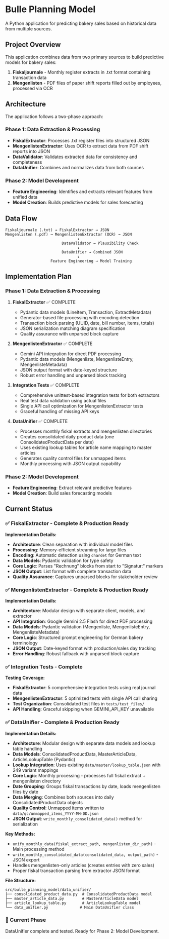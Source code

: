 # Bulle Planning Model

A Python application for predicting bakery sales based on historical data from multiple sources.

## Project Overview

This application combines data from two primary sources to build predictive models for bakery sales:

1. **Fiskaljournale** - Monthly register extracts in .txt format containing transaction data
2. **Mengenlisten** - PDF files of paper shift reports filled out by employees, processed via OCR

## Architecture

The application follows a two-phase approach:

### Phase 1: Data Extraction & Processing
- **FiskalExtractor**: Processes .txt register files into structured JSON
- **MengenlistenExtractor**: Uses OCR to extract data from PDF shift reports into JSON  
- **DataValidator**: Validates extracted data for consistency and completeness
- **DataUnifier**: Combines and normalizes data from both sources

### Phase 2: Model Development
- **Feature Engineering**: Identifies and extracts relevant features from unified data
- **Model Creation**: Builds predictive models for sales forecasting

## Data Flow

```
Fiskaljournale (.txt) → FiskalExtractor → JSON
Mengenlisten (.pdf) → MengenlistenExtractor (OCR) → JSON
                                ↓
                         DataValidator → Plausibility Check
                                ↓  
                         DataUnifier → Combined JSON
                                ↓
                    Feature Engineering → Model Training
```

## Implementation Plan

### Phase 1: Data Extraction & Processing
1. **FiskalExtractor** ✅ COMPLETE
   - Pydantic data models (LineItem, Transaction, ExtractMetadata)
   - Generator-based file processing with encoding detection
   - Transaction block parsing (UUID, date, bill number, items, totals)
   - JSON serialization matching diagram specification
   - Quality assurance with unparsed block capture

2. **MengenlistenExtractor** ✅ COMPLETE
   - Gemini API integration for direct PDF processing
   - Pydantic data models (Mengenliste, MengenlisteEntry, MengenlisteMetadata)
   - JSON output format with date-keyed structure
   - Robust error handling and unparsed block tracking

3. **Integration Tests** ✅ COMPLETE
   - Comprehensive unittest-based integration tests for both extractors
   - Real test data validation using actual files
   - Single API call optimization for MengenlistenExtractor tests
   - Graceful handling of missing API keys

4. **DataUnifier** ✅ COMPLETE
   - Processes monthly fiskal extracts and mengenlisten directories
   - Creates consolidated daily product data (one ConsolidatedProductData per date)
   - Uses existing lookup tables for article name mapping to master articles
   - Generates quality control files for unmapped items
   - Monthly processing with JSON output capability

### Phase 2: Model Development
- **Feature Engineering**: Extract relevant predictive features
- **Model Creation**: Build sales forecasting models

## Current Status

### ✅ FiskalExtractor - Complete & Production Ready

**Implementation Details:**
- **Architecture**: Clean separation with individual model files
- **Processing**: Memory-efficient streaming for large files
- **Encoding**: Automatic detection using `chardet` for German text
- **Data Models**: Pydantic validation for type safety
- **Core Logic**: Parses "Rechnung" blocks from start to "Signatur:" markers
- **JSON Output**: List format with complete transaction data
- **Quality Assurance**: Captures unparsed blocks for stakeholder review

### ✅ MengenlistenExtractor - Complete & Production Ready

**Implementation Details:**
- **Architecture**: Modular design with separate client, models, and extractor
- **API Integration**: Google Gemini 2.5 Flash for direct PDF processing
- **Data Models**: Pydantic validation (Mengenliste, MengenlisteEntry, MengenlisteMetadata)
- **Core Logic**: Structured prompt engineering for German bakery terminology
- **JSON Output**: Date-keyed format with production/sales day tracking
- **Error Handling**: Robust fallback with unparsed block capture

### ✅ Integration Tests - Complete

**Testing Coverage:**
- **FiskalExtractor**: 5 comprehensive integration tests using real journal data
- **MengenlistenExtractor**: 5 optimized tests with single API call sharing
- **Test Organization**: Consolidated test files in `tests/test_files/`
- **API Handling**: Graceful skipping when GEMINI_API_KEY unavailable

### ✅ DataUnifier - Complete & Production Ready

**Implementation Details:**
- **Architecture**: Modular design with separate data models and lookup table handling
- **Data Models**: ConsolidatedProductData, MasterArticleData, ArticleLookupTable (Pydantic)
- **Lookup Integration**: Uses existing `data/master/lookup_table.json` with 249 variant mappings
- **Core Logic**: Monthly processing - processes full fiskal extract + mengenlisten directory
- **Date Grouping**: Groups fiskal transactions by date, loads mengenlisten files by date
- **Data Merging**: Combines both sources into daily ConsolidatedProductData objects
- **Quality Control**: Unmapped items written to `data/qc/unmapped_items_YYYY-MM-DD.json`
- **JSON Output**: `write_monthly_consolidated_data()` method for serialization

**Key Methods:**
- `unify_monthly_data(fiskal_extract_path, mengenlisten_dir_path)` - Main processing method
- `write_monthly_consolidated_data(consolidated_data, output_path)` - JSON export
- Handles mengenlisten-only articles (creates entries with zero sales)
- Proper fiskal transaction parsing from extractor JSON format

**File Structure:**
```
src/bulle_planning_model/data_unifier/
├── consolidated_product_data.py  # ConsolidatedProductData model
├── master_article_data.py        # MasterArticleData model  
├── article_lookup_table.py       # ArticleLookupTable model
└── data_unifier.py              # Main DataUnifier class
```

### 🔄 Current Phase
DataUnifier complete and tested. Ready for Phase 2: Model Development.
